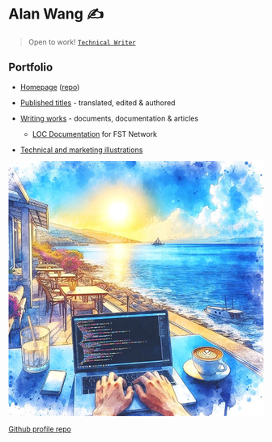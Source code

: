 # Alan Wang ✍️

> Open to work! [`Technical Writer`](https://www.cake.me/krantas)

## Portfolio

- [Homepage](https://alankrantas.github.io/) ([repo](https://github.com/alankrantas/alankrantas.github.io))
  
- [Published titles](https://github.com/alankrantas/alankrantas/blob/main/works/published.md) - translated, edited & authored

- [Writing works](https://github.com/alankrantas/alankrantas/blob/main/works/projects.md) - documents, documentation & articles

  - [LOC Documentation](https://loc-documentation.vercel.app/) for FST Network
  
- [Technical and marketing illustrations](https://github.com/alankrantas/alankrantas/blob/main/works/illustration.md)

![profile](profile.jpg)

[Github profile repo](https://github.com/alankrantas/alankrantas)
